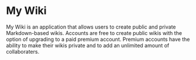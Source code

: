 # My Wiki

My Wiki is an application that allows users to create public and private Markdown-based wikis. Accounts are free to create public wikis with the option of upgrading to a paid premium account. Premium accounts have the ability to make their wikis private and to add an unlimited amount of collaboraters. 